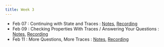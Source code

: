 ```yaml
---
title: Week 3
---
```


- Feb 07 : Continuing with State and Traces : [Notes](https://hackmd.io/@lfs/ryGMke30K), [Recording](https://brown.hosted.panopto.com/Panopto/Pages/Viewer.aspx?id=e4c31182-a070-4f91-8909-ae2900f643db)
- Feb 09 : Checking Properties With Traces / Answering Your Questions : [Notes](https://hackmd.io/@lfs/rkNXncRRt), [Recording](https://brown.hosted.panopto.com/Panopto/Pages/Viewer.aspx?id=bd2b2d86-b8d4-4322-a212-ae2900f643f3)
- Feb 11 : More Questions, More Traces : [Notes](https://hackmd.io/@lfs/SJqwxHZ15), [Recording](https://brown.hosted.panopto.com/Panopto/Pages/Viewer.aspx?id=b1dcc73a-50b8-45a1-8b1d-ae2900f6440b)
